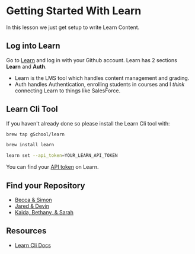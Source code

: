 # Getting Started With Learn

In this lesson we just get setup to write Learn Content.

## Log into Learn

Go to [Learn](https://learn-2.galvanize.com/api_token) and log in with your Github account.  Learn has 2 sections **Learn** and **Auth**.

* Learn is the LMS tool which handles content management and grading. 
* Auth handles Authentication, enrolling students in courses and I _think_ connecting Learn to things like SalesForce.

## Learn Cli Tool

If you haven't already done so please install the Learn Cli tool with:

```bash
brew tap gSchool/learn

brew install learn

learn set --api_token=YOUR_LEARN_API_TOKEN
```

You can find your [API token](https://learn-2.galvanize.com/api_token) on Learn. 

## Find your Repository

- [Becca & Simon](https://github.com/gschool/ada-becca-simon)
- [Jared & Devin](https://github.com/gSchool/ada-Jared-Devin)
- [Kaida, Bethany, & Sarah](https://github.com/gSchool/ada-Kaida-Bethany)

## Resources

- [Learn Cli Docs](https://github.com/gSchool/glearn-cli)
